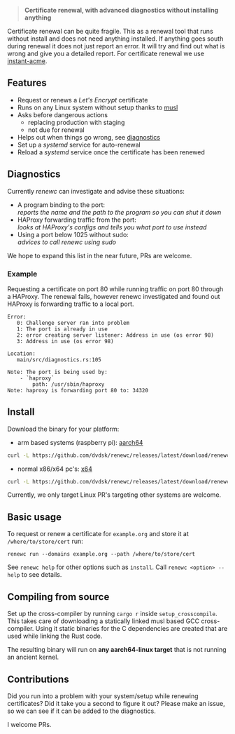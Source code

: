 > **Certificate renewal, with advanced diagnostics without installing anything**

Certificate renewal can be quite fragile. This as a renewal tool that runs without install and does not need anything installed. If anything goes south during renewal it does not just report an error. It will try and find out what is wrong and give you a detailed report. For certificate renewal we use [instant-acme](https://crates.io/crates/instant-acme). 

## Features 
 - Request or renews a *Let's Encrypt* certificate
 - Runs on any Linux system without setup thanks to [musl](https://musl.libc.org/about.html)
 - Asks before dangerous actions 
    - replacing production with staging
    - not due for renewal
 - Helps out when things go wrong, see [diagnostics](#diagnostics) 
 - Set up a *systemd* service for auto-renewal
 - Reload a *systemd* service once the certificate has been renewed

## Diagnostics
Currently *renewc* can investigate and advise these situations:

- A program binding to the port:  
*reports the name and the path to the program so you can shut it down*
- HAProxy forwarding traffic from the port:  
*looks at HAProxy's configs and tells you what port to use instead*
- Using a port below 1025 without sudo:  
*advices to call *renewc* using sudo*

We hope to expand this list in the near future, PRs are welcome.

### Example
Requesting a certificate on port 80 while running traffic on port 80 through a HAProxy. The renewal fails, however renewc investigated and found out HAProxy is forwarding traffic to a local port.

```
Error:
   0: Challenge server ran into problem
   1: The port is already in use
   2: error creating server listener: Address in use (os error 98)
   3: Address in use (os error 98)

Location:
   main/src/diagnostics.rs:105

Note: The port is being used by:
	- `haproxy`
		path: /usr/sbin/haproxy
Note: haproxy is forwarding port 80 to: 34320
```

## Install
Download the binary for your platform:
- arm based systems (raspberry pi): [aarch64](https://github.com/dvdsk/renewc/releases/latest/download/renewc_aarch64)
```bash
curl -L https://github.com/dvdsk/renewc/releases/latest/download/renewc_aarch64 -o renewc
``` 
- normal x86/x64 pc's: [x64](https://github.com/dvdsk/renewc/releases/latest/download/renewc_x64)  
```bash
curl -L https://github.com/dvdsk/renewc/releases/latest/download/renewc_x64 -o renewc
``` 

Currently, we only target Linux PR's targeting other systems are welcome.

## Basic usage
To request or renew a certificate for `example.org` and store it at `/where/to/store/cert` run: 
```
renewc run --domains example.org --path /where/to/store/cert
``` 
See `renewc help` for other options such as `install`. Call `renewc <option> --help` to see details.

## Compiling from source
Set up the cross-compiler by running `cargo r` inside `setup_crosscompile`. This takes care of downloading a statically linked musl based GCC cross-compiler. Using it static binaries for the C dependencies are created that are used while linking the Rust code. 

The resulting binary will run on **any aarch64-linux target** that is not running an ancient kernel.

## Contributions
Did you run into a problem with your system/setup while renewing certificates? Did it take you a second to figure it out? Please make an issue, so we can see if it can be added to the diagnostics. 

I welcome PRs.
